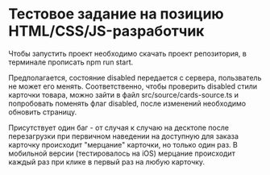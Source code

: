 # Тестовое задание на позицию HTML/CSS/JS-разработчик

Чтобы запустить проект необходимо скачать проект репозитория, в терминале прописать npm run start.

Предполагается, состояние disabled передается с сервера, пользватель не может его менять. Соответственно, чтобы проверить disabled стили карточки товара, можно зайти в файл src/source/cards-source.ts и попробовать поменять флаг disabled, после изменений необходимо обновить страницу.

Присутствует один баг - от случая к случаю на десктопе после перезагрузки при первичном наведении на доступную для заказа карточку происходит "мерцание" карточки, но только один раз. В мобильной версии (тестировалось на iOS) мерцание происходит каждый раз при клике в первый раз на любую карточку.
